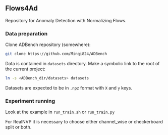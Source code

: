 ## Flows4Ad

Repository for Anomaly Detection with Normalizing Flows.

### Data preparation

Clone ADBench repository (somewhere):
```bash
git clone https://github.com/Minqi824/ADBench
```

Data is contained in `datasets` directory. Make a symbolic link to the root 
of the current project:
```bash
ln -s <ADBench_dir/datasets> datasets
```

Datasets are expected to be in `.npz` format with `X` and `y` keys.

### Experiment running 

Look at the example in `run_train.sh` or `run_train.py`

For RealNVP it is necessary to choose either channel_wise or checkerboard split or both.
